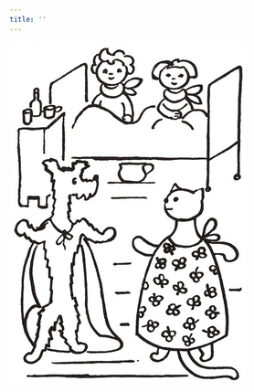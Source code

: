 ```yaml
---
title: ''
---
```


![povidani_o_pejskovi_a_kocicce_043](./resources/povidani_o_pejskovi_a_kocicce_043.jpg)
